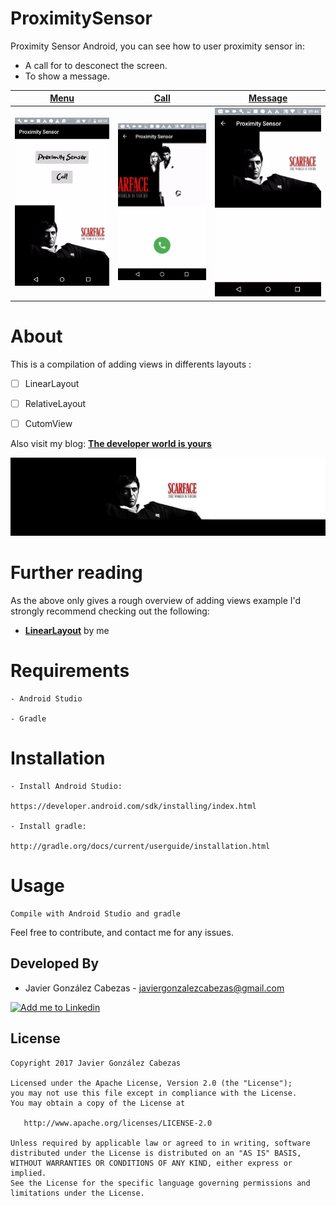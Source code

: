 # ProximitySensor
Proximity Sensor Android, you can see how to user proximity sensor in:

+ A call for to desconect the screen.
+ To show a message.

[Menu][menu] | [Call][call] | [Message][proximity]
--- | --- | ---
![screenshot_menu] | ![screenshot_call] | ![screenshot_proximity]
# About
  This is a compilation of adding views in differents layouts :
  
 - [ ] LinearLayout
 - [ ] RelativeLayout
 - [ ] CutomView 
 

Also visit my blog: **[The developer world is yours](http://thedeveloperworldisyours.com/)**


<a href="http://thedeveloperworldisyours.com/">
  <img alt="The developer world is yours" src="https://github.com/CabezasGonzalezJavier/AddTextViewButton/blob/master/TheDeveloperWordIsYours.png" />
</a>

# Further reading

  As the above only gives a rough overview of adding views example I'd strongly recommend checking out the following:
  * **[LinearLayout](http://thedeveloperworldisyours.com/android/add-a-textview-and-a-button-to-linear-layout-programmatically/#sthash.SvWmDS5M.dpbs)** by me

# Requirements

    - Android Studio

    - Gradle


# Installation

    - Install Android Studio:

    https://developer.android.com/sdk/installing/index.html

    - Install gradle:

    http://gradle.org/docs/current/userguide/installation.html

# Usage
    Compile with Android Studio and gradle


Feel free to contribute, and contact me for any issues.

Developed By
------------
* Javier González Cabezas - <javiergonzalezcabezas@gmail.com>

<a href="https://es.linkedin.com/in/javier-gonz%C3%A1lez-cabezas-8b4b2231">
  <img alt="Add me to Linkedin" src="https://github.com/JorgeCastilloPrz/EasyMVP/blob/master/art/linkedin.png" />
</a>

License
-------

    Copyright 2017 Javier González Cabezas

    Licensed under the Apache License, Version 2.0 (the "License");
    you may not use this file except in compliance with the License.
    You may obtain a copy of the License at

       http://www.apache.org/licenses/LICENSE-2.0

    Unless required by applicable law or agreed to in writing, software
    distributed under the License is distributed on an "AS IS" BASIS,
    WITHOUT WARRANTIES OR CONDITIONS OF ANY KIND, either express or implied.
    See the License for the specific language governing permissions and
    limitations under the License.
    
    
    
[menu]: https://github.com/CabezasGonzalezJavier/ProximitySensor/blob/master/app/src/main/java/com/thedeveloperworldisyours/proximitysensor/MainActivity.java
[call]: https://github.com/CabezasGonzalezJavier/ProximitySensor/blob/master/app/src/main/java/com/thedeveloperworldisyours/proximitysensor/CallActivity.java
[proximity]: https://github.com/CabezasGonzalezJavier/ProximitySensor/blob/master/app/src/main/java/com/thedeveloperworldisyours/proximitysensor/ProximitySensorActivity.java

[screenshot_menu]: https://github.com/CabezasGonzalezJavier/ProximitySensor/blob/master/menu_proximity_sensor.gif
[screenshot_call]: https://github.com/CabezasGonzalezJavier/ProximitySensor/blob/master/call.gif
[screenshot_proximity]: https://github.com/CabezasGonzalezJavier/ProximitySensor/blob/master/proximitySensor.gif


